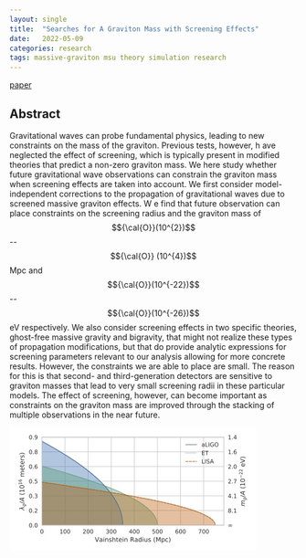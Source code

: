 ```yaml
---
layout: single
title:  "Searches for A Graviton Mass with Screening Effects"
date:   2022-05-09 
categories: research
tags: massive-graviton msu theory simulation research
---
```


[paper](https://arxiv.org/abs/1811.02533)

## Abstract
Gravitational waves can probe fundamental physics, leading to new constraints on the mass of the graviton. Previous tests, however, h
ave neglected the effect of screening, which is typically present in modified theories that predict a non-zero graviton mass. We here
 study whether future gravitational wave observations can constrain the graviton mass when screening effects are taken into account.
We first consider model-independent corrections to the propagation of gravitational waves due to screened massive graviton effects. W
e find that future observation can place constraints on the screening radius and the graviton mass of $${\cal{O}}(10^{2})$$--$${\cal{O}}
(10^{4})$$ Mpc and $${\cal{O}}(10^{-22})$$--$${\cal{O}}(10^{-26})$$ eV respectively.  We also consider screening effects in two specific theories, ghost-free massive gravity and bigravity, that might not realize these types of propagation modifications, but that do provide analytic expressions for screening parameters relevant to our analysis allowing for more concrete results. However, the constraints we are able to place are small. The reason for this is that second- and third-generation detectors are sensitive to graviton masses that lead to very small screening radii in these particular models. The effect of screening, however, can become important as constraints on the graviton mass are improved through the stacking of multiple observations in the near future.

![](/assets/images/illustrative_plot.jpg)
